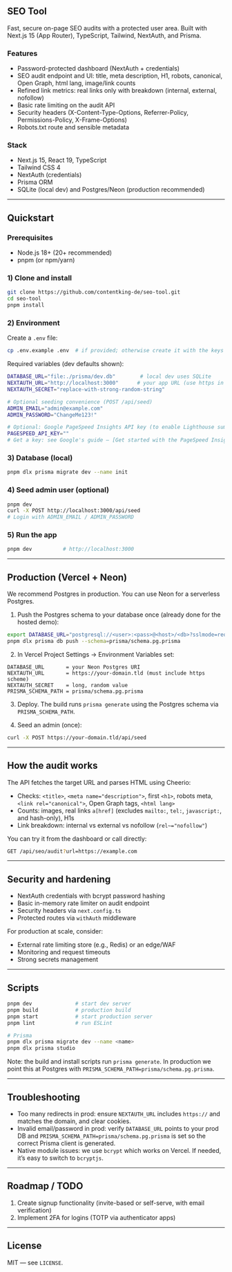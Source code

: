 ## SEO Tool

Fast, secure on-page SEO audits with a protected user area. Built with Next.js 15 (App Router), TypeScript, Tailwind, NextAuth, and Prisma.

### Features
- Password-protected dashboard (NextAuth + credentials)
- SEO audit endpoint and UI: title, meta description, H1, robots, canonical, Open Graph, html lang, image/link counts
- Refined link metrics: real links only with breakdown (internal, external, nofollow)
- Basic rate limiting on the audit API
- Security headers (X-Content-Type-Options, Referrer-Policy, Permissions-Policy, X-Frame-Options)
- Robots.txt route and sensible metadata

### Stack
- Next.js 15, React 19, TypeScript
- Tailwind CSS 4
- NextAuth (credentials)
- Prisma ORM
- SQLite (local dev) and Postgres/Neon (production recommended)

---

## Quickstart

### Prerequisites
- Node.js 18+ (20+ recommended)
- pnpm (or npm/yarn)

### 1) Clone and install
```bash
git clone https://github.com/contentking-de/seo-tool.git
cd seo-tool
pnpm install
```

### 2) Environment
Create a `.env` file:
```bash
cp .env.example .env  # if provided; otherwise create it with the keys below
```
Required variables (dev defaults shown):
```bash
DATABASE_URL="file:./prisma/dev.db"        # local dev uses SQLite
NEXTAUTH_URL="http://localhost:3000"      # your app URL (use https in prod)
NEXTAUTH_SECRET="replace-with-strong-random-string"

# Optional seeding convenience (POST /api/seed)
ADMIN_EMAIL="admin@example.com"
ADMIN_PASSWORD="ChangeMe123!"

# Optional: Google PageSpeed Insights API key (to enable Lighthouse summary)
PAGESPEED_API_KEY=""
# Get a key: see Google's guide — [Get started with the PageSpeed Insights API](https://developers.google.com/speed/docs/insights/v5/get-started)
```

### 3) Database (local)
```bash
pnpm dlx prisma migrate dev --name init
```

### 4) Seed admin user (optional)
```bash
pnpm dev
curl -X POST http://localhost:3000/api/seed
# Login with ADMIN_EMAIL / ADMIN_PASSWORD
```

### 5) Run the app
```bash
pnpm dev          # http://localhost:3000
```

---

## Production (Vercel + Neon)
We recommend Postgres in production. You can use Neon for a serverless Postgres.

1) Push the Postgres schema to your database once (already done for the hosted demo):
```bash
export DATABASE_URL="postgresql://<user>:<pass>@<host>/<db>?sslmode=require"
pnpm dlx prisma db push --schema=prisma/schema.pg.prisma
```

2) In Vercel Project Settings → Environment Variables set:
```
DATABASE_URL       = your Neon Postgres URI
NEXTAUTH_URL       = https://your-domain.tld (must include https scheme)
NEXTAUTH_SECRET    = long, random value
PRISMA_SCHEMA_PATH = prisma/schema.pg.prisma
```

3) Deploy. The build runs `prisma generate` using the Postgres schema via `PRISMA_SCHEMA_PATH`.

4) Seed an admin (once):
```bash
curl -X POST https://your-domain.tld/api/seed
```

---

## How the audit works
The API fetches the target URL and parses HTML using Cheerio:
- Checks: `<title>`, `<meta name="description">`, first `<h1>`, robots meta, `<link rel="canonical">`, Open Graph tags, `<html lang>`
- Counts: images, real links `a[href]` (excludes `mailto:`, `tel:`, `javascript:`, and hash-only), H1s
- Link breakdown: internal vs external vs nofollow (`rel~="nofollow"`)

You can try it from the dashboard or call directly:
```bash
GET /api/seo/audit?url=https://example.com
```

---

## Security and hardening
- NextAuth credentials with bcrypt password hashing
- Basic in-memory rate limiter on audit endpoint
- Security headers via `next.config.ts`
- Protected routes via `withAuth` middleware

For production at scale, consider:
- External rate limiting store (e.g., Redis) or an edge/WAF
- Monitoring and request timeouts
- Strong secrets management

---

## Scripts
```bash
pnpm dev              # start dev server
pnpm build            # production build
pnpm start            # start production server
pnpm lint             # run ESLint

# Prisma
pnpm dlx prisma migrate dev --name <name>
pnpm dlx prisma studio
```

Note: the build and install scripts run `prisma generate`. In production we point this at Postgres with `PRISMA_SCHEMA_PATH=prisma/schema.pg.prisma`.

---

## Troubleshooting
- Too many redirects in prod: ensure `NEXTAUTH_URL` includes `https://` and matches the domain, and clear cookies.
- Invalid email/password in prod: verify `DATABASE_URL` points to your prod DB and `PRISMA_SCHEMA_PATH=prisma/schema.pg.prisma` is set so the correct Prisma client is generated.
- Native module issues: we use `bcrypt` which works on Vercel. If needed, it’s easy to switch to `bcryptjs`.

---

## Roadmap / TODO
1. Create signup functionality (invite-based or self-serve, with email verification)
2. Implement 2FA for logins (TOTP via authenticator apps)

---

## License
MIT — see `LICENSE`.

